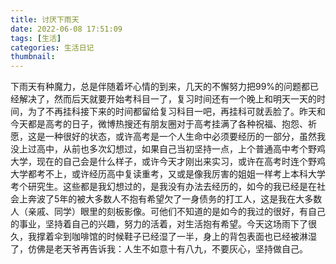 ```yaml
---
title: 讨厌下雨天
date: 2022-06-08 17:51:09
tags: [生活]
categories: 生活日记
thumbnail:
---
```

<!-- more -->
下雨天有种魔力，总是伴随着坏心情的到来，几天的不懈努力把99%的问题都已经解决了，然而后天就要开始考科目一了，复习时间还有一个晚上和明天一天的时间，为了不再挂科接下来的时间都留给复习科目一吧，再挂科可就丢脸了。昨天和今天都是高考的日子，微博热搜还有朋友圈对于高考挂满了各种祝福、抱怨、祈愿，这是一种很好的状态，或许高考是一个人生命中必须要经历的一部分，虽然我没上过高中，从前也多次幻想过，如果自己当初坚持一点，上个普通高中考个野鸡大学，现在的自己会是什么样子，或许今天才刚出来实习，或许在高考时连个野鸡大学都考不上，或许经历高中复读重考，又或是像我厉害的姐姐一样考上本科大学考个研究生。这些都是我幻想过的，是我没有办法去经历的，如今的我已经是在社会上奔波了5年的被大多数人不抱有希望欠了一身债务的打工人，这是我在大多数人（亲戚、同学）眼里的刻板影像。可他们不知道的是如今的我过的很好，有自己的事业，坚持着自己的兴趣，努力的活着，对生活抱有希望。今天这场雨下了很久，我撑着伞到咖啡馆的时候鞋子已经湿了一半，身上的背包表面也已经被淋湿了，仿佛是老天爷再告诉我：人生不如意十有八九，不要灰心，坚持做自己。